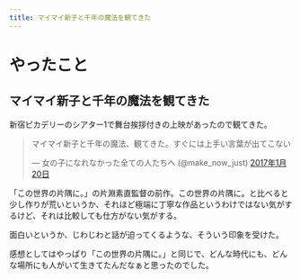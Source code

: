 ```yaml
---
title: マイマイ新子と千年の魔法を観てきた
---
```


<script async src="//platform.twitter.com/widgets.js" charset="utf-8"></script>

# やったこと

## マイマイ新子と千年の魔法を観てきた

新宿ピカデリーのシアター1で舞台挨拶付きの上映があったので観てきた。

<blockquote class="twitter-tweet" data-lang="ja"><p lang="ja" dir="ltr">マイマイ新子と千年の魔法、観てきた。すぐには上手い言葉が出てこない</p>&mdash; 女の子になれなかった全ての人たちへ (@make_now_just) <a href="https://twitter.com/make_now_just/status/822426391417262081">2017年1月20日</a></blockquote>

「この世界の片隅に。」の片淵素直監督の前作。この世界の片隅に。と比べると少し作りが荒いというか、それほど極端に丁寧な作品というわけではない気がするけど、それは比較しても仕方がない気がする。

面白いというか、じわじわと話が迫ってくるような、そういう印象を受けた。

感想としてはやっぱり「この世界の片隅に。」と同じで、どんな時代にも、どんな場所にも人がいて生きてたんだなぁと思ったのでした。
